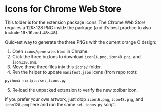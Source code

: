 # Icons for Chrome Web Store

This folder is for the extension package icons. The Chrome Web Store requires a 128×128 PNG inside the package (and it’s best practice to also include 16×16 and 48×48).

Quickest way to generate the three PNGs with the current orange O design:

1) Open `icons/generate.html` in Chrome.
2) Click the three buttons to download `icon16.png`, `icon48.png`, and `icon128.png`.
3) Move those three files into this `icons/` folder.
4) Run the helper to update `manifest.json` icons (from repo root):

```
python3 scripts/set_icons.py
```

5) Re‑load the unpacked extension to verify the new toolbar icon.

If you prefer your own artwork, just drop `icon16.png`, `icon48.png`, and `icon128.png` here and run the same `set_icons.py` script.

